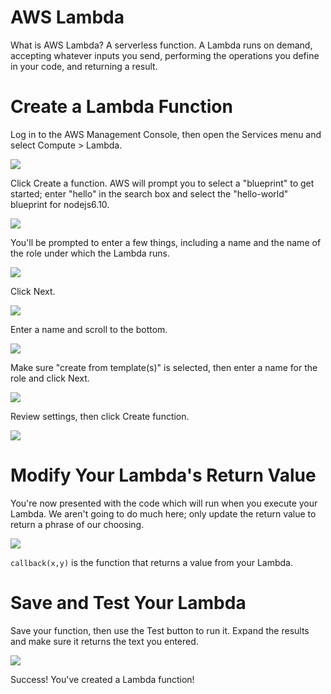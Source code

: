 # AWS Lambda

What is AWS Lambda? A serverless function.  A Lambda runs on demand, accepting whatever inputs you send, performing the operations you define in your code, and returning a result.

# Create a Lambda Function

Log in to the AWS Management Console, then open the Services menu and select Compute > Lambda.

![](img/l-1.png)

Click Create a function.  AWS will prompt you to select a "blueprint" to get started; enter "hello" in the search box and select the "hello-world" blueprint for nodejs6.10.

![](img/l-2.png)

You'll be prompted to enter a few things, including a name and the name of the role under which the Lambda runs.

![](img/l-3.png)

Click Next.

![](img/l-4.png)

Enter a name and scroll to the bottom.

![](img/l-6.png)

Make sure "create from template(s)" is selected, then enter a name for the role and click Next.

![](img/l-7.png)

Review settings, then click Create function.

![](img/l-8.png)

# Modify Your Lambda's Return Value

You're now presented with the code which will run when you execute your Lambda.  We aren't going to do much here; only update the return value to return a phrase of our choosing.

![](img/l-9.png)

```callback(x,y)``` is the function that returns a value from your Lambda.

# Save and Test Your Lambda 

Save your function, then use the Test button to run it.  Expand the results and make sure it returns the text you entered.

![](img/l-10.png)

Success! You've created a Lambda function!
